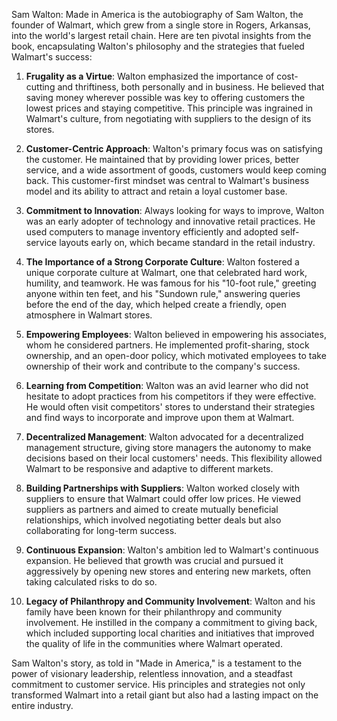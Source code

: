 Sam Walton: Made in America is the autobiography of Sam Walton, the founder of Walmart, which grew from a single store in Rogers, Arkansas, into the world's largest retail chain. Here are ten pivotal insights from the book, encapsulating Walton's philosophy and the strategies that fueled Walmart's success:

1. **Frugality as a Virtue**: Walton emphasized the importance of cost-cutting and thriftiness, both personally and in business. He believed that saving money wherever possible was key to offering customers the lowest prices and staying competitive. This principle was ingrained in Walmart's culture, from negotiating with suppliers to the design of its stores.

2. **Customer-Centric Approach**: Walton's primary focus was on satisfying the customer. He maintained that by providing lower prices, better service, and a wide assortment of goods, customers would keep coming back. This customer-first mindset was central to Walmart's business model and its ability to attract and retain a loyal customer base.

3. **Commitment to Innovation**: Always looking for ways to improve, Walton was an early adopter of technology and innovative retail practices. He used computers to manage inventory efficiently and adopted self-service layouts early on, which became standard in the retail industry.

4. **The Importance of a Strong Corporate Culture**: Walton fostered a unique corporate culture at Walmart, one that celebrated hard work, humility, and teamwork. He was famous for his "10-foot rule," greeting anyone within ten feet, and his "Sundown rule," answering queries before the end of the day, which helped create a friendly, open atmosphere in Walmart stores.

5. **Empowering Employees**: Walton believed in empowering his associates, whom he considered partners. He implemented profit-sharing, stock ownership, and an open-door policy, which motivated employees to take ownership of their work and contribute to the company's success.

6. **Learning from Competition**: Walton was an avid learner who did not hesitate to adopt practices from his competitors if they were effective. He would often visit competitors' stores to understand their strategies and find ways to incorporate and improve upon them at Walmart.

7. **Decentralized Management**: Walton advocated for a decentralized management structure, giving store managers the autonomy to make decisions based on their local customers' needs. This flexibility allowed Walmart to be responsive and adaptive to different markets.

8. **Building Partnerships with Suppliers**: Walton worked closely with suppliers to ensure that Walmart could offer low prices. He viewed suppliers as partners and aimed to create mutually beneficial relationships, which involved negotiating better deals but also collaborating for long-term success.

9. **Continuous Expansion**: Walton's ambition led to Walmart's continuous expansion. He believed that growth was crucial and pursued it aggressively by opening new stores and entering new markets, often taking calculated risks to do so.

10. **Legacy of Philanthropy and Community Involvement**: Walton and his family have been known for their philanthropy and community involvement. He instilled in the company a commitment to giving back, which included supporting local charities and initiatives that improved the quality of life in the communities where Walmart operated.

Sam Walton's story, as told in "Made in America," is a testament to the power of visionary leadership, relentless innovation, and a steadfast commitment to customer service. His principles and strategies not only transformed Walmart into a retail giant but also had a lasting impact on the entire industry.